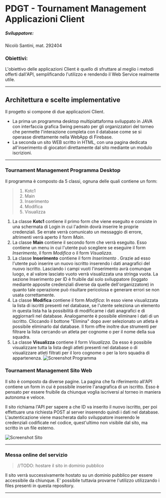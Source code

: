 # PDGT - Tournament Management Applicazioni Client
##### Sviluppatore: 
Nicolò Santini, mat. 292404

### Obiettivi:
L'obiettivo delle applicazioni Client è quello di sfruttare al meglio i metodi offerti dall'API, semplificando l'utilizzo e rendendo il Web Service realmente utile.

------------
## Architettura e scelte implementative
Il progetto si compone di due applicazioni Client. 
- La prima un programma desktop multipiattaforma sviluppato in JAVA con interfaccia grafica Swing pensato per gli organizzatori del torneo che permette l'interazione completa con il database come se si operasse direttamente nella WebApp di Firebase.
- La seconda un sito WEB scritto in HTML, con una pagina dedicata all'inserimento di giocatori direttamente dal sito mediante un modulo iscrizioni.

------------
### Tournament Management Programma Desktop

Il programma è composto da 5 classi, ognuna delle quali contiene un form:
>1. Kotc1
>2. Main
>3. Inserimento
>4. Modifica
>5. Visualizza

1. La classe **Kotc1** contiene il primo form che viene eseguito e consiste in una schermata di Login in cui l'admin dovrà inserire le proprie credenziali. Se errate verrà comunicato un messaggio di errore, altrimenti verrà aperto il form *Main*.
2. La classe **Main** contiene il secondo form che verrà eseguito. Esso contiene un menu in cui l'utente può scegliere se eseguire il form *Inserimento*, il form *Modifica* o il form *Visualizza*.
3. La classe **Inserimento** contiene il form *Inserimento* . Grazie ad esso l'utente può inserire un nuovo iscritto inserendo i dati anagrafici del nuovo iscritto. Lasciando i campi vuoti l'inserimento avrà comunque luogo, e al valore lasciato vuoto verrà visualizzata una stringa vuota. La sezione Inserimento per ID è fruibile dal solo sviluppatore (loggato mediante apposite credenziali diverse da quelle dell'organizzatore) in quanto tale operazione può risultare pericolosa e generare errori se non usata correttamente.
4. La classe **Modifica** contiene il form *Modifica*: In esso viene visualizzata la lista di iscritti presenti nel database, se l'utente seleziona un elemento in questa lista ha la possibilità di modificarne i dati anagrafici e di aggiornarli nel database. Analogamente è possibile eliminare i dati di un iscritto. Cliccando il bottone "Elimina" dopo aver selezionato un atleta è possibile eliminarlo dal database. Il form offre inoltre due strumenti per filtrare la lista cercando un atleta per cognome o per il nome della sua squadra.
5. La classe **Visualizza** contiene il form *Visualizza*. Da esso è possibile visualizzare tutta la lista degli atleti presenti nel database o di visualizzare atleti filtrati per il loro cognome o per la loro squadra di appartenenza.
![Screenshot Programma](https://github.com/nicosanti98/PDGT-TournamentManagement/blob/master/img/testclientp.png "Screenshot Programma")

### Tournament Management Sito Web

Il sito è composto da diverse pagine. La pagina che fa riferimento all'API contiene un form in cui è possibile inserire l'anagrafica di un iscritto. Esso è pensato per essere fruibile da chiunque voglia iscriversi al torneo in maniera autonoma e veloce.

Il sito richiama l'API per sapere a che ID va inserito il nuovo iscritto, per poi effettuare una richiesta POST al server inserendo quindi i dati nel database. L'autenticazione viene mascherata dallo sviluppatore inserendo le credenziali codificate nel codice, quest'ultimo non visibile dal sito, ma scritto in un file esterno.

![Screenshot Sito](https://github.com/nicosanti98/PDGT-TournamentManagement/blob/master/img/testclients.png "Screenshot Sito")

------------

### Messa online del servizio

> //TODO: hostare il sito in dominio pubblico

Il sito verrà successivamente hostato su un dominio pubblico per essere accessibile da chiunque. E' possibile tuttavia provarne l'utilizzo utilizzando i files presenti in questa repository.

------------







